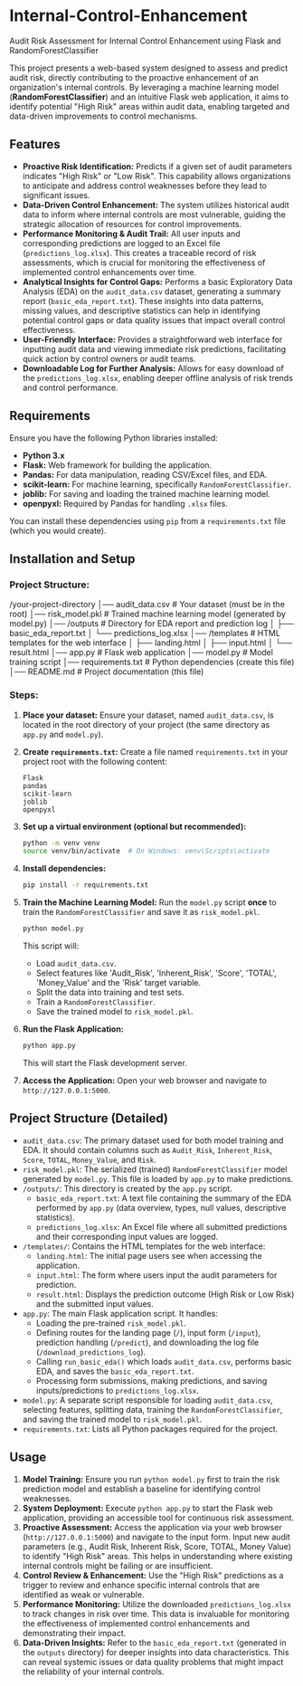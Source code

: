 # Internal-Control-Enhancement
Audit Risk Assessment for Internal Control Enhancement using Flask and RandomForestClassifier


This project presents a web-based system designed to assess and predict audit risk, directly contributing to the proactive enhancement of an organization's internal controls. By leveraging a machine learning model (**RandomForestClassifier**) and an intuitive Flask web application, it aims to identify potential "High Risk" areas within audit data, enabling targeted and data-driven improvements to control mechanisms.

## Features

* **Proactive Risk Identification:** Predicts if a given set of audit parameters indicates "High Risk" or "Low Risk". This capability allows organizations to anticipate and address control weaknesses before they lead to significant issues.
* **Data-Driven Control Enhancement:** The system utilizes historical audit data to inform where internal controls are most vulnerable, guiding the strategic allocation of resources for control improvements.
* **Performance Monitoring & Audit Trail:** All user inputs and corresponding predictions are logged to an Excel file (`predictions_log.xlsx`). This creates a traceable record of risk assessments, which is crucial for monitoring the effectiveness of implemented control enhancements over time.
* **Analytical Insights for Control Gaps:** Performs a basic Exploratory Data Analysis (EDA) on the `audit_data.csv` dataset, generating a summary report (`basic_eda_report.txt`). These insights into data patterns, missing values, and descriptive statistics can help in identifying potential control gaps or data quality issues that impact overall control effectiveness.
* **User-Friendly Interface:** Provides a straightforward web interface for inputting audit data and viewing immediate risk predictions, facilitating quick action by control owners or audit teams.
* **Downloadable Log for Further Analysis:** Allows for easy download of the `predictions_log.xlsx`, enabling deeper offline analysis of risk trends and control performance.

## Requirements

Ensure you have the following Python libraries installed:

* **Python 3.x**
* **Flask:** Web framework for building the application.
* **Pandas:** For data manipulation, reading CSV/Excel files, and EDA.
* **scikit-learn:** For machine learning, specifically `RandomForestClassifier`.
* **joblib:** For saving and loading the trained machine learning model.
* **openpyxl:** Required by Pandas for handling `.xlsx` files.

You can install these dependencies using `pip` from a `requirements.txt` file (which you would create).

## Installation and Setup

### Project Structure:

/your-project-directory
│── audit_data.csv                      # Your dataset (must be in the root)
│── risk_model.pkl                      # Trained machine learning model (generated by model.py)
│── /outputs                            # Directory for EDA report and prediction log
│   ├── basic_eda_report.txt
│   └── predictions_log.xlsx
│── /templates                          # HTML templates for the web interface
│   ├── landing.html
│   ├── input.html
│   └── result.html
│── app.py                              # Flask web application
│── model.py                            # Model training script
│── requirements.txt                    # Python dependencies (create this file)
│── README.md                           # Project documentation (this file)


### Steps:

1.  **Place your dataset:** Ensure your dataset, named `audit_data.csv`, is located in the root directory of your project (the same directory as `app.py` and `model.py`).

2.  **Create `requirements.txt`:** Create a file named `requirements.txt` in your project root with the following content:

    ```
    Flask
    pandas
    scikit-learn
    joblib
    openpyxl
    ```

3.  **Set up a virtual environment (optional but recommended):**

    ```bash
    python -m venv venv
    source venv/bin/activate  # On Windows: venv\Scripts\activate
    ```

4.  **Install dependencies:**

    ```bash
    pip install -r requirements.txt
    ```

5.  **Train the Machine Learning Model:** Run the `model.py` script **once** to train the `RandomForestClassifier` and save it as `risk_model.pkl`.

    ```bash
    python model.py
    ```

    This script will:
    * Load `audit_data.csv`.
    * Select features like 'Audit_Risk', 'Inherent_Risk', 'Score', 'TOTAL', 'Money_Value' and the 'Risk' target variable.
    * Split the data into training and test sets.
    * Train a `RandomForestClassifier`.
    * Save the trained model to `risk_model.pkl`.

6.  **Run the Flask Application:**

    ```bash
    python app.py
    ```
    This will start the Flask development server.

7.  **Access the Application:** Open your web browser and navigate to `http://127.0.0.1:5000`.

## Project Structure (Detailed)

* `audit_data.csv`: The primary dataset used for both model training and EDA. It should contain columns such as `Audit_Risk`, `Inherent_Risk`, `Score`, `TOTAL`, `Money_Value`, and `Risk`.
* `risk_model.pkl`: The serialized (trained) `RandomForestClassifier` model generated by `model.py`. This file is loaded by `app.py` to make predictions.
* `/outputs/`: This directory is created by the `app.py` script.
    * `basic_eda_report.txt`: A text file containing the summary of the EDA performed by `app.py` (data overview, types, null values, descriptive statistics).
    * `predictions_log.xlsx`: An Excel file where all submitted predictions and their corresponding input values are logged.
* `/templates/`: Contains the HTML templates for the web interface:
    * `landing.html`: The initial page users see when accessing the application.
    * `input.html`: The form where users input the audit parameters for prediction.
    * `result.html`: Displays the prediction outcome (High Risk or Low Risk) and the submitted input values.
* `app.py`: The main Flask application script. It handles:
    * Loading the pre-trained `risk_model.pkl`.
    * Defining routes for the landing page (`/`), input form (`/input`), prediction handling (`/predict`), and downloading the log file (`/download_predictions_log`).
    * Calling `run_basic_eda()` which loads `audit_data.csv`, performs basic EDA, and saves the `basic_eda_report.txt`.
    * Processing form submissions, making predictions, and saving inputs/predictions to `predictions_log.xlsx`.
* `model.py`: A separate script responsible for loading `audit_data.csv`, selecting features, splitting data, training the `RandomForestClassifier`, and saving the trained model to `risk_model.pkl`.
* `requirements.txt`: Lists all Python packages required for the project.

## Usage

1.  **Model Training:** Ensure you run `python model.py` first to train the risk prediction model and establish a baseline for identifying control weaknesses.
2.  **System Deployment:** Execute `python app.py` to start the Flask web application, providing an accessible tool for continuous risk assessment.
3.  **Proactive Assessment:** Access the application via your web browser (`http://127.0.0.1:5000`) and navigate to the input form. Input new audit parameters (e.g., Audit Risk, Inherent Risk, Score, TOTAL, Money Value) to identify "High Risk" areas. This helps in understanding where existing internal controls might be failing or are insufficient.
4.  **Control Review & Enhancement:** Use the "High Risk" predictions as a trigger to review and enhance specific internal controls that are identified as weak or vulnerable.
5.  **Performance Monitoring:** Utilize the downloaded `predictions_log.xlsx` to track changes in risk over time. This data is invaluable for monitoring the effectiveness of implemented control enhancements and demonstrating their impact.
6.  **Data-Driven Insights:** Refer to the `basic_eda_report.txt` (generated in the `outputs` directory) for deeper insights into data characteristics. This can reveal systemic issues or data quality problems that might impact the reliability of your internal controls.
